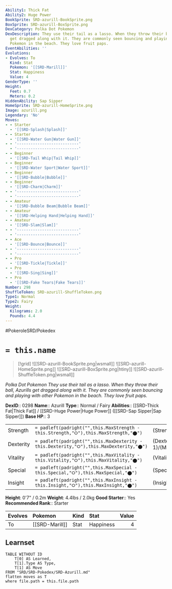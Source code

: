 ```yaml
---
Ability1: Thick Fat
Ability2: Huge Power
BookSprite: SRD-azurill-BookSprite.png
BoxSprite: SRD-azurill-BoxSprite.png
DexCategory: Polka Dot Pokemon
DexDescription: They use their tail as a lasso. When they throw their ball, Azurills
  get dragged along with it. They are commonly seen bouncing and playing with other
  Pokemon in the beach. They love fruit paps.
EventAbilities: ''
Evolutions:
- Evolves: To
  Kind: Stat
  Pokemon: '[[SRD-Marill]]'
  Stat: Happiness
  Value: 4
GenderType: ''
Height:
  Feet: 0.7
  Meters: 0.2
HiddenAbility: Sap Sipper
HomeSprite: SRD-azurill-HomeSprite.png
Image: azurill.png
Legendary: 'No'
Moves:
- - Starter
  - '[[SRD-Splash|Splash]]'
- - Starter
  - '[[SRD-Water Gun|Water Gun]]'
- - '---------------------------'
  - '---------------------------'
- - Beginner
  - '[[SRD-Tail Whip|Tail Whip]]'
- - Beginner
  - '[[SRD-Water Sport|Water Sport]]'
- - Beginner
  - '[[SRD-Bubble|Bubble]]'
- - Beginner
  - '[[SRD-Charm|Charm]]'
- - '---------------------------'
  - '---------------------------'
- - Amateur
  - '[[SRD-Bubble Beam|Bubble Beam]]'
- - Amateur
  - '[[SRD-Helping Hand|Helping Hand]]'
- - Amateur
  - '[[SRD-Slam|Slam]]'
- - '---------------------------'
  - '---------------------------'
- - Ace
  - '[[SRD-Bounce|Bounce]]'
- - '---------------------------'
  - '---------------------------'
- - Pro
  - '[[SRD-Tickle|Tickle]]'
- - Pro
  - '[[SRD-Sing|Sing]]'
- - Pro
  - '[[SRD-Fake Tears|Fake Tears]]'
Number: 298
ShuffleToken: SRD-azurill-ShuffleToken.png
Type1: Normal
Type2: Fairy
Weight:
  Kilograms: 2.0
  Pounds: 4.4
---
```


#PokeroleSRD/Pokedex

# `= this.name`

> [!grid]
> ![[SRD-azurill-BookSprite.png|wsmall]]
> ![[SRD-azurill-HomeSprite.png]]
> ![[SRD-azurill-BoxSprite.png|htiny]]
> ![[SRD-azurill-ShuffleToken.png|wsmall]]


*Polka Dot Pokemon*
*They use their tail as a lasso. When they throw their ball, Azurills get dragged along with it. They are commonly seen bouncing and playing with other Pokemon in the beach. They love fruit paps.*

**DexID**:: 0298
**Name**:: Azurill
**Type**:: Normal / Fairy
**Abilities**:: [[SRD-Thick Fat|Thick Fat]] / [[SRD-Huge Power|Huge Power]] ([[SRD-Sap Sipper|Sap Sipper]])
**Base HP**:: 3

|           |                                                                                        |                                          |
| --------- | -------------------------------------------------------------------------------------- | ---------------------------------------- |
| Strength  | `= padleft(padright("",this.MaxStrength - this.Strength,"⭘"),this.MaxStrength,"⬤")`    | (Strength::1)/(MaxStrength::3)   |
| Dexterity | `= padleft(padright("",this.MaxDexterity - this.Dexterity,"⭘"),this.MaxDexterity,"⬤")` | (Dexterity:: 1)/(MaxDexterity::3) |
| Vitality  | `= padleft(padright("",this.MaxVitality - this.Vitality,"⭘"),this.MaxVitality,"⬤")`    | (Vitality::1)/(MaxVitality::3)   |
| Special   | `= padleft(padright("",this.MaxSpecial - this.Special,"⭘"),this.MaxSpecial,"⬤")`       | (Special::1)/(MaxSpecial::3)     |
| Insight   | `= padleft(padright("",this.MaxInsight - this.Insight,"⭘"),this.MaxInsight,"⬤")`       | (Insight::1)/(MaxInsight::3)     |

**Height**: 0'7" / 0.2m
**Weight**: 4.4lbs / 2.0kg
**Good Starter**:: Yes
**Recommended Rank**:: Starter

| Evolves   | Pokemon        | Kind   | Stat      |   Value |
|:----------|:---------------|:-------|:----------|--------:|
| To        | [[SRD-Marill]] | Stat   | Happiness |       4 |

## Learnset

```dataview
TABLE WITHOUT ID
    T[0] AS Learned,
    T[1].Type AS Type,
    T[1] AS Move
FROM "SRD/SRD-Pokedex/SRD-Azurill.md"
flatten moves as T
where file.path = this.file.path
```

